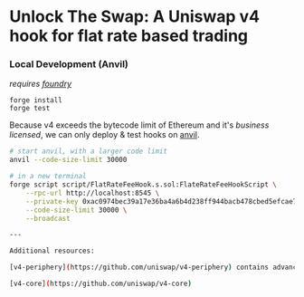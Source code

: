 # Unlock The Swap: A Uniswap v4 hook for flat rate based trading

### Local Development (Anvil)

*requires [foundry](https://book.getfoundry.sh)*

```
forge install
forge test
```

Because v4 exceeds the bytecode limit of Ethereum and it's *business licensed*, we can only deploy & test hooks on [anvil](https://book.getfoundry.sh/anvil/).

```bash
# start anvil, with a larger code limit
anvil --code-size-limit 30000

# in a new terminal
forge script script/FlatRateFeeHook.s.sol:FlateRateFeeHookScript \
    --rpc-url http://localhost:8545 \
    --private-key 0xac0974bec39a17e36ba4a6b4d238ff944bacb478cbed5efcae784d7bf4f2ff80 \
    --code-size-limit 30000 \
    --broadcast

---

Additional resources:

[v4-periphery](https://github.com/uniswap/v4-periphery) contains advanced hook implementations that serve as a great reference

[v4-core](https://github.com/uniswap/v4-core)

